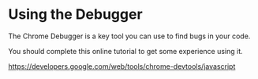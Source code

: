 # Using the Debugger

The Chrome Debugger is a key tool you can use to find bugs in your code.

You should complete this online tutorial to get some experience using it.

https://developers.google.com/web/tools/chrome-devtools/javascript

<!-- I have completed these exercises and the debugging demo exercise from this link below. Also attached a screenshot of my completed demo in my Googles coursework Task -->

<!-- https://developer.chrome.com/docs/devtools/javascript/ -->
